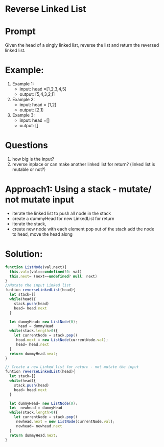 # Reverse Linked List
# Prompt
 Given  the head of a singly linked list, reverse the list and return the reversed linked list.

# Example:
1. Example 1:
   - input: head =[1,2,3,4,5]
   - output: [5,4,3,2,1]
2. Example 2:
   - input: head = [1,2]
   - output: [2,1]
3. Example 3:
   - input: head =[]
   - output: []
# Questions
   1. how big is the input?
   2. reverse inplace or can make another linked list for return? (linked list is mutable or not?)

# Approach1: Using a stack - mutate/ not mutate input
- iterate the linked list to push all node in the stack
- create a dummyHead for new LinkedList for return
- iterate the stack,
- create new node with each element pop out of the stack
add the node to head, move the head along
# Solution:
 ```js
 function ListNode(val,next){
   this.val=(val===undefined?0: val)
   this.next= (next==undefined? null: next)
 }
//Mutate the input Linked list
 funtion reverseLinkedList(head){
   let stack=[]
   while(head){
     stack.push(head)
     head= head.next
   }

   let dummyHead= new ListNode(0);
       head = dummyHead
   while(stack.length>0){
     let currentNode = stack.pop()
      head.next = new ListNode(currentNode.val);
      head= head.next
   }
   return dummyHead.next;
 }

// Create a new Linked list for return - not mutate the input
 funtion reverseLinkedList(head){
   let stack=[]
   while(head){
     stack.push(head)
     head= head.next
   }

   let dummyHead= new ListNode(0);
   let  newhead = dummyHead
   while(stack.length>0){
     let currentNode = stack.pop()
      newhead.next = new ListNode(currentNode.val);
      newhead= newhead.next
   }
   return dummyHead.next;
 }
 ```
